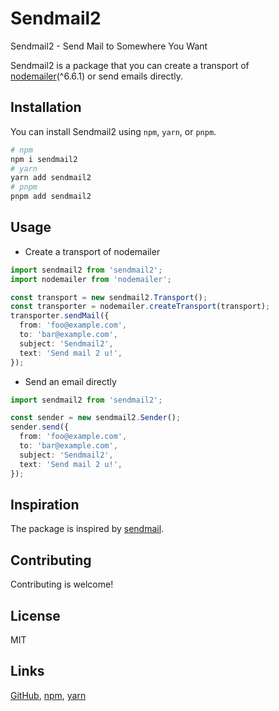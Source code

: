 # Sendmail2

Sendmail2 - Send Mail to Somewhere You Want

Sendmail2 is a package that you can create a transport of
[nodemailer][nodemailer-npm](^6.6.1) or send emails directly.

## Installation

You can install Sendmail2 using `npm`, `yarn`, or `pnpm`.

```sh
# npm
npm i sendmail2
# yarn
yarn add sendmail2
# pnpm
pnpm add sendmail2
```

## Usage

- Create a transport of nodemailer

```typescript
import sendmail2 from 'sendmail2';
import nodemailer from 'nodemailer';

const transport = new sendmail2.Transport();
const transporter = nodemailer.createTransport(transport);
transporter.sendMail({
  from: 'foo@example.com',
  to: 'bar@example.com',
  subject: 'Sendmail2',
  text: 'Send mail 2 u!',
});
```

- Send an email directly

```typescript
import sendmail2 from 'sendmail2';

const sender = new sendmail2.Sender();
sender.send({
  from: 'foo@example.com',
  to: 'bar@example.com',
  subject: 'Sendmail2',
  text: 'Send mail 2 u!',
});
```

## Inspiration

The package is inspired by [sendmail][sendmail-npm].

## Contributing

Contributing is welcome!

## License

MIT

## Links

[GitHub](https://github.com/2020leon/sendmail2),
[npm](https://www.npmjs.com/package/sendmail2),
[yarn](https://yarnpkg.com/package/sendmail2)

[nodemailer-npm]: https://www.npmjs.com/package/nodemailer
[sendmail-npm]: https://www.npmjs.com/package/sendmail
